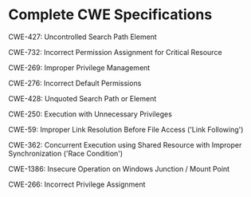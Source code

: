 

# Complete CWE Specifications

CWE-427: Uncontrolled Search Path Element

CWE-732: Incorrect Permission Assignment for Critical Resource

CWE-269: Improper Privilege Management

CWE-276: Incorrect Default Permissions

CWE-428: Unquoted Search Path or Element

CWE-250: Execution with Unnecessary Privileges

CWE-59: Improper Link Resolution Before File Access ('Link Following')

CWE-362: Concurrent Execution using Shared Resource with Improper Synchronization ('Race Condition')

CWE-1386: Insecure Operation on Windows Junction / Mount Point

CWE-266: Incorrect Privilege Assignment